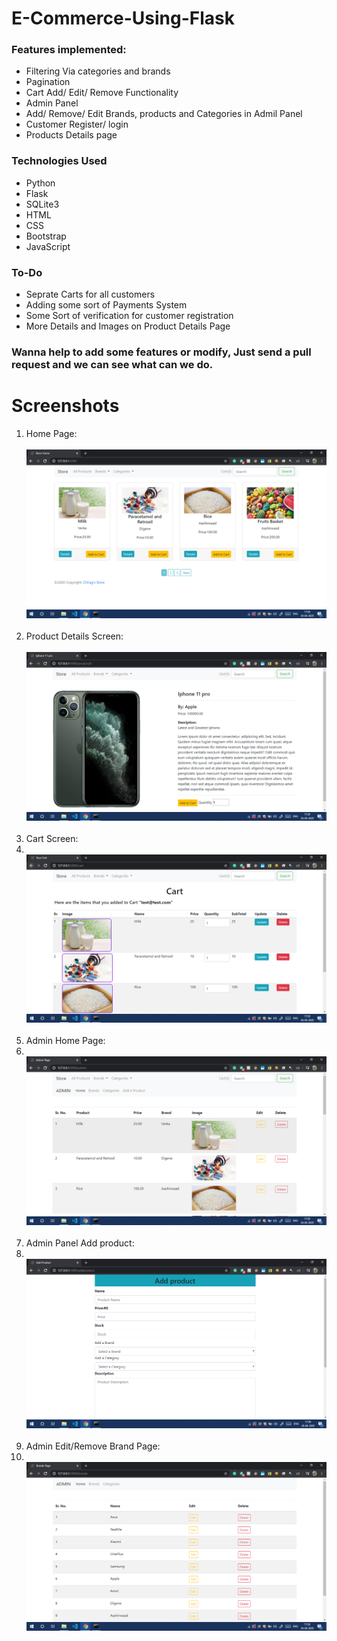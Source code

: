 # E-Commerce-Using-Flask

### Features implemented:
<ul>
  <li>Filtering Via categories and brands</li>
  <li>Pagination</li>
  <li>Cart Add/ Edit/ Remove Functionality</li>
  <li>Admin Panel</li>
  <li>Add/ Remove/ Edit Brands, products and Categories in Admil Panel</li>
  <li>Customer Register/ login</li>
  <li>Products Details page</li>
 </ul>
 
 ### Technologies Used
<ul>
  <li>Python</li>
  <li>Flask</li>
  <li>SQLite3</li>
  <li>HTML</li>
  <li>CSS</li>
  <li>Bootstrap</li>
  <li>JavaScript</li>
</ul>

 ### To-Do
 <ul>
  <li>Seprate Carts for all customers</li>
  <li>Adding some sort of Payments System</li>
  <li>Some Sort of verification for customer registration</li>
  <li>More Details and Images on Product Details Page</li>
 </ul>
 
 ### Wanna help to add some features or modify, Just send a pull request and we can see what can we do.
 # Screenshots
<ol>
  <li>Home Page: </li><br>
  <img src="https://github.com/ChiragSaini/E-Commerce-Using-Flask/blob/master/Screenshots/homescreen.PNG"><br><br>
  <li>Product Details Screen:</li><br>
  <img src="https://github.com/ChiragSaini/E-Commerce-Using-Flask/blob/master/Screenshots/product_details_screen.PNG"><br><br>
  <li>Cart Screen: <li><br>
  <img src="https://github.com/ChiragSaini/E-Commerce-Using-Flask/blob/master/Screenshots/cart_screen.PNG"><br><br>
  <li>Admin Home Page: <li><br>
  <img src="https://github.com/ChiragSaini/E-Commerce-Using-Flask/blob/master/Screenshots/admin_home_screen.PNG"><br><br>
  <li>Admin Panel Add product: <li><br>
  <img src="https://github.com/ChiragSaini/E-Commerce-Using-Flask/blob/master/Screenshots/admin_add_product.PNG"><br><br>
  <li>Admin Edit/Remove Brand Page: <li><br>
  <img src="https://github.com/ChiragSaini/E-Commerce-Using-Flask/blob/master/Screenshots/admin_brands_page.PNG"><br><br>
</ol>
 
 
